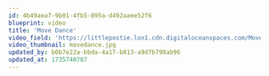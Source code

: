 ```yaml
---
id: 4b49aea7-9b01-4fb5-895a-d492aaee52f6
blueprint: video
title: 'Move Dance'
video_field: 'https://littlepostie.lon1.cdn.digitaloceanspaces.com/Move!%20%20%20Dance%20Song%20for%20Kids%20%20%20Super%20Simple%20Songs.mp4'
video_thumbnail: movedance.jpg
updated_by: b0b7e22a-bbda-4a17-b813-a9d7b798ab96
updated_at: 1735740787
---
```

